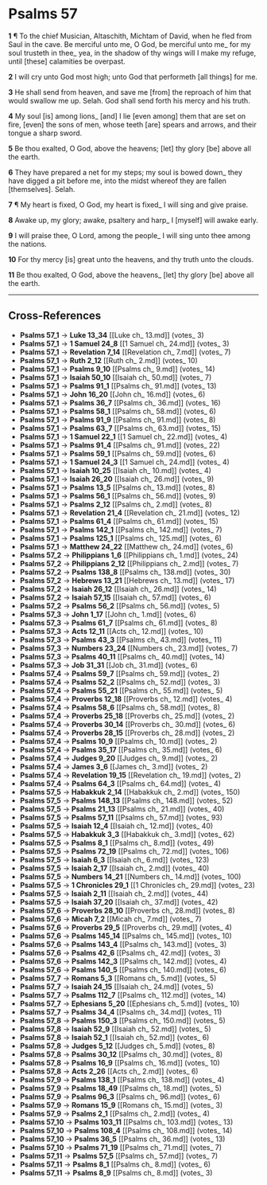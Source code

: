 # Psalms 57

**1** ¶ To the chief Musician, Altaschith, Michtam of David, when he fled from Saul in the cave. Be merciful unto me, O God, be merciful unto me_ for my soul trusteth in thee_ yea, in the shadow of thy wings will I make my refuge, until [these] calamities be overpast.

**2** I will cry unto God most high; unto God that performeth [all things] for me.

**3** He shall send from heaven, and save me [from] the reproach of him that would swallow me up. Selah. God shall send forth his mercy and his truth.

**4** My soul [is] among lions_ [and] I lie [even among] them that are set on fire, [even] the sons of men, whose teeth [are] spears and arrows, and their tongue a sharp sword.

**5** Be thou exalted, O God, above the heavens; [let] thy glory [be] above all the earth.

**6** They have prepared a net for my steps; my soul is bowed down_ they have digged a pit before me, into the midst whereof they are fallen [themselves]. Selah.

**7** ¶ My heart is fixed, O God, my heart is fixed_ I will sing and give praise.

**8** Awake up, my glory; awake, psaltery and harp_ I [myself] will awake early.

**9** I will praise thee, O Lord, among the people_ I will sing unto thee among the nations.

**10** For thy mercy [is] great unto the heavens, and thy truth unto the clouds.

**11** Be thou exalted, O God, above the heavens_ [let] thy glory [be] above all the earth.

---

## Cross-References

- **Psalms 57_1** → **Luke 13_34** [[Luke ch_ 13.md]] (votes_ 3)
- **Psalms 57_1** → **1 Samuel 24_8** [[1 Samuel ch_ 24.md]] (votes_ 3)
- **Psalms 57_1** → **Revelation 7_14** [[Revelation ch_ 7.md]] (votes_ 7)
- **Psalms 57_1** → **Ruth 2_12** [[Ruth ch_ 2.md]] (votes_ 10)
- **Psalms 57_1** → **Psalms 9_10** [[Psalms ch_ 9.md]] (votes_ 14)
- **Psalms 57_1** → **Isaiah 50_10** [[Isaiah ch_ 50.md]] (votes_ 7)
- **Psalms 57_1** → **Psalms 91_1** [[Psalms ch_ 91.md]] (votes_ 13)
- **Psalms 57_1** → **John 16_20** [[John ch_ 16.md]] (votes_ 6)
- **Psalms 57_1** → **Psalms 36_7** [[Psalms ch_ 36.md]] (votes_ 16)
- **Psalms 57_1** → **Psalms 58_1** [[Psalms ch_ 58.md]] (votes_ 6)
- **Psalms 57_1** → **Psalms 91_9** [[Psalms ch_ 91.md]] (votes_ 8)
- **Psalms 57_1** → **Psalms 63_7** [[Psalms ch_ 63.md]] (votes_ 15)
- **Psalms 57_1** → **1 Samuel 22_1** [[1 Samuel ch_ 22.md]] (votes_ 4)
- **Psalms 57_1** → **Psalms 91_4** [[Psalms ch_ 91.md]] (votes_ 22)
- **Psalms 57_1** → **Psalms 59_1** [[Psalms ch_ 59.md]] (votes_ 6)
- **Psalms 57_1** → **1 Samuel 24_3** [[1 Samuel ch_ 24.md]] (votes_ 4)
- **Psalms 57_1** → **Isaiah 10_25** [[Isaiah ch_ 10.md]] (votes_ 4)
- **Psalms 57_1** → **Isaiah 26_20** [[Isaiah ch_ 26.md]] (votes_ 9)
- **Psalms 57_1** → **Psalms 13_5** [[Psalms ch_ 13.md]] (votes_ 8)
- **Psalms 57_1** → **Psalms 56_1** [[Psalms ch_ 56.md]] (votes_ 9)
- **Psalms 57_1** → **Psalms 2_12** [[Psalms ch_ 2.md]] (votes_ 8)
- **Psalms 57_1** → **Revelation 21_4** [[Revelation ch_ 21.md]] (votes_ 12)
- **Psalms 57_1** → **Psalms 61_4** [[Psalms ch_ 61.md]] (votes_ 15)
- **Psalms 57_1** → **Psalms 142_1** [[Psalms ch_ 142.md]] (votes_ 7)
- **Psalms 57_1** → **Psalms 125_1** [[Psalms ch_ 125.md]] (votes_ 6)
- **Psalms 57_1** → **Matthew 24_22** [[Matthew ch_ 24.md]] (votes_ 6)
- **Psalms 57_2** → **Philippians 1_6** [[Philippians ch_ 1.md]] (votes_ 24)
- **Psalms 57_2** → **Philippians 2_12** [[Philippians ch_ 2.md]] (votes_ 7)
- **Psalms 57_2** → **Psalms 138_8** [[Psalms ch_ 138.md]] (votes_ 30)
- **Psalms 57_2** → **Hebrews 13_21** [[Hebrews ch_ 13.md]] (votes_ 17)
- **Psalms 57_2** → **Isaiah 26_12** [[Isaiah ch_ 26.md]] (votes_ 14)
- **Psalms 57_2** → **Isaiah 57_15** [[Isaiah ch_ 57.md]] (votes_ 6)
- **Psalms 57_2** → **Psalms 56_2** [[Psalms ch_ 56.md]] (votes_ 5)
- **Psalms 57_3** → **John 1_17** [[John ch_ 1.md]] (votes_ 6)
- **Psalms 57_3** → **Psalms 61_7** [[Psalms ch_ 61.md]] (votes_ 8)
- **Psalms 57_3** → **Acts 12_11** [[Acts ch_ 12.md]] (votes_ 10)
- **Psalms 57_3** → **Psalms 43_3** [[Psalms ch_ 43.md]] (votes_ 11)
- **Psalms 57_3** → **Numbers 23_24** [[Numbers ch_ 23.md]] (votes_ 7)
- **Psalms 57_3** → **Psalms 40_11** [[Psalms ch_ 40.md]] (votes_ 14)
- **Psalms 57_3** → **Job 31_31** [[Job ch_ 31.md]] (votes_ 6)
- **Psalms 57_4** → **Psalms 59_7** [[Psalms ch_ 59.md]] (votes_ 2)
- **Psalms 57_4** → **Psalms 52_2** [[Psalms ch_ 52.md]] (votes_ 3)
- **Psalms 57_4** → **Psalms 55_21** [[Psalms ch_ 55.md]] (votes_ 5)
- **Psalms 57_4** → **Proverbs 12_18** [[Proverbs ch_ 12.md]] (votes_ 4)
- **Psalms 57_4** → **Psalms 58_6** [[Psalms ch_ 58.md]] (votes_ 8)
- **Psalms 57_4** → **Proverbs 25_18** [[Proverbs ch_ 25.md]] (votes_ 2)
- **Psalms 57_4** → **Proverbs 30_14** [[Proverbs ch_ 30.md]] (votes_ 6)
- **Psalms 57_4** → **Proverbs 28_15** [[Proverbs ch_ 28.md]] (votes_ 2)
- **Psalms 57_4** → **Psalms 10_9** [[Psalms ch_ 10.md]] (votes_ 2)
- **Psalms 57_4** → **Psalms 35_17** [[Psalms ch_ 35.md]] (votes_ 6)
- **Psalms 57_4** → **Judges 9_20** [[Judges ch_ 9.md]] (votes_ 2)
- **Psalms 57_4** → **James 3_6** [[James ch_ 3.md]] (votes_ 2)
- **Psalms 57_4** → **Revelation 19_15** [[Revelation ch_ 19.md]] (votes_ 2)
- **Psalms 57_4** → **Psalms 64_3** [[Psalms ch_ 64.md]] (votes_ 4)
- **Psalms 57_5** → **Habakkuk 2_14** [[Habakkuk ch_ 2.md]] (votes_ 150)
- **Psalms 57_5** → **Psalms 148_13** [[Psalms ch_ 148.md]] (votes_ 52)
- **Psalms 57_5** → **Psalms 21_13** [[Psalms ch_ 21.md]] (votes_ 40)
- **Psalms 57_5** → **Psalms 57_11** [[Psalms ch_ 57.md]] (votes_ 93)
- **Psalms 57_5** → **Isaiah 12_4** [[Isaiah ch_ 12.md]] (votes_ 40)
- **Psalms 57_5** → **Habakkuk 3_3** [[Habakkuk ch_ 3.md]] (votes_ 62)
- **Psalms 57_5** → **Psalms 8_1** [[Psalms ch_ 8.md]] (votes_ 49)
- **Psalms 57_5** → **Psalms 72_19** [[Psalms ch_ 72.md]] (votes_ 106)
- **Psalms 57_5** → **Isaiah 6_3** [[Isaiah ch_ 6.md]] (votes_ 123)
- **Psalms 57_5** → **Isaiah 2_17** [[Isaiah ch_ 2.md]] (votes_ 40)
- **Psalms 57_5** → **Numbers 14_21** [[Numbers ch_ 14.md]] (votes_ 100)
- **Psalms 57_5** → **1 Chronicles 29_1** [[1 Chronicles ch_ 29.md]] (votes_ 23)
- **Psalms 57_5** → **Isaiah 2_11** [[Isaiah ch_ 2.md]] (votes_ 44)
- **Psalms 57_5** → **Isaiah 37_20** [[Isaiah ch_ 37.md]] (votes_ 42)
- **Psalms 57_6** → **Proverbs 28_10** [[Proverbs ch_ 28.md]] (votes_ 8)
- **Psalms 57_6** → **Micah 7_2** [[Micah ch_ 7.md]] (votes_ 7)
- **Psalms 57_6** → **Proverbs 29_5** [[Proverbs ch_ 29.md]] (votes_ 4)
- **Psalms 57_6** → **Psalms 145_14** [[Psalms ch_ 145.md]] (votes_ 10)
- **Psalms 57_6** → **Psalms 143_4** [[Psalms ch_ 143.md]] (votes_ 3)
- **Psalms 57_6** → **Psalms 42_6** [[Psalms ch_ 42.md]] (votes_ 3)
- **Psalms 57_6** → **Psalms 142_3** [[Psalms ch_ 142.md]] (votes_ 4)
- **Psalms 57_6** → **Psalms 140_5** [[Psalms ch_ 140.md]] (votes_ 6)
- **Psalms 57_7** → **Romans 5_3** [[Romans ch_ 5.md]] (votes_ 5)
- **Psalms 57_7** → **Isaiah 24_15** [[Isaiah ch_ 24.md]] (votes_ 5)
- **Psalms 57_7** → **Psalms 112_7** [[Psalms ch_ 112.md]] (votes_ 14)
- **Psalms 57_7** → **Ephesians 5_20** [[Ephesians ch_ 5.md]] (votes_ 10)
- **Psalms 57_7** → **Psalms 34_4** [[Psalms ch_ 34.md]] (votes_ 11)
- **Psalms 57_8** → **Psalms 150_3** [[Psalms ch_ 150.md]] (votes_ 5)
- **Psalms 57_8** → **Isaiah 52_9** [[Isaiah ch_ 52.md]] (votes_ 5)
- **Psalms 57_8** → **Isaiah 52_1** [[Isaiah ch_ 52.md]] (votes_ 6)
- **Psalms 57_8** → **Judges 5_12** [[Judges ch_ 5.md]] (votes_ 8)
- **Psalms 57_8** → **Psalms 30_12** [[Psalms ch_ 30.md]] (votes_ 8)
- **Psalms 57_8** → **Psalms 16_9** [[Psalms ch_ 16.md]] (votes_ 10)
- **Psalms 57_8** → **Acts 2_26** [[Acts ch_ 2.md]] (votes_ 6)
- **Psalms 57_9** → **Psalms 138_1** [[Psalms ch_ 138.md]] (votes_ 4)
- **Psalms 57_9** → **Psalms 18_49** [[Psalms ch_ 18.md]] (votes_ 5)
- **Psalms 57_9** → **Psalms 96_3** [[Psalms ch_ 96.md]] (votes_ 6)
- **Psalms 57_9** → **Romans 15_9** [[Romans ch_ 15.md]] (votes_ 3)
- **Psalms 57_9** → **Psalms 2_1** [[Psalms ch_ 2.md]] (votes_ 4)
- **Psalms 57_10** → **Psalms 103_11** [[Psalms ch_ 103.md]] (votes_ 13)
- **Psalms 57_10** → **Psalms 108_4** [[Psalms ch_ 108.md]] (votes_ 14)
- **Psalms 57_10** → **Psalms 36_5** [[Psalms ch_ 36.md]] (votes_ 13)
- **Psalms 57_10** → **Psalms 71_19** [[Psalms ch_ 71.md]] (votes_ 7)
- **Psalms 57_11** → **Psalms 57_5** [[Psalms ch_ 57.md]] (votes_ 7)
- **Psalms 57_11** → **Psalms 8_1** [[Psalms ch_ 8.md]] (votes_ 6)
- **Psalms 57_11** → **Psalms 8_9** [[Psalms ch_ 8.md]] (votes_ 3)
